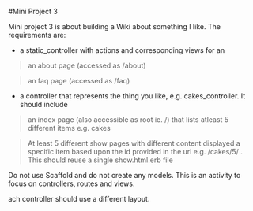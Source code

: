 #Mini Project 3

Mini project 3 is about building a Wiki about something I like. The requirements are: 

* a static_controller with actions and corresponding views for an

> an about page (accessed as /about)

> an faq page (accessed as /faq)

* a controller that represents the thing you like, e.g. cakes_controller. It should include

> an index page (also accessible as root ie. /) that lists atleast 5 different items e.g. cakes

> At least 5 different show pages with different content displayed a specific item based upon the id provided in the url e.g. /cakes/5/ . This should reuse a single show.html.erb file


Do not use Scaffold and do not create any models. This is an activity to focus on controllers, routes and views.

ach controller should use a different layout.
